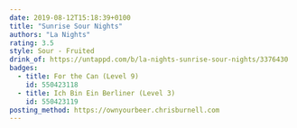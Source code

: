 ```yaml
---
date: 2019-08-12T15:18:39+0100
title: "Sunrise Sour Nights"
authors: "La Nights"
rating: 3.5
style: Sour - Fruited
drink_of: https://untappd.com/b/la-nights-sunrise-sour-nights/3376430
badges:
  - title: For the Can (Level 9)
    id: 550423118
  - title: Ich Bin Ein Berliner (Level 3)
    id: 550423119
posting_method: https://ownyourbeer.chrisburnell.com
---
```


